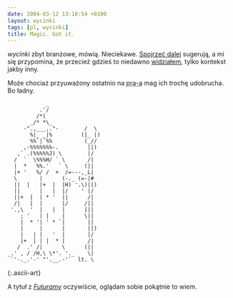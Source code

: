 ```yaml
---
date: 2004-03-12 13:10:54 +0100
layout: wycinki
tags: [pl, wycinki]
title: Magic. Got it.
---
```


<cite>wycinki</cite> zbyt branżowe, mówią. Nieciekawe. [Spojrzeć dalej](http://spacedaily.com/images/hubble-ultradeep-desk-1800.jpg 'hubba hubba') sugerują, a mi się przypomina, że przecież gdzieś to niedawno [widziałem](http://rageboy.com/2004_03_07_blogger-archive.html#107890209361370522 'further and further'), tylko kontekst jakby inny.

Może chociaż przyuważony ostatnio na <acronym title='pl.rec.ascii-art'>pra-a</acronym> mag ich trochę udobrucha. Bo ładny.

~~~
            _                
          .'/                
         /*(                 
       _/* *\_               
     -".,___,."-        /  \ 
       %|_ _|%         (|_ |)
       %%`|`%%          (_// 
     ,-%%%%%%%-.         ||) 
   ,` .(%%%%%J) \        |/  
  /  `  \%%%H/ ` \       /|  
  |  *   %%.'   ` \     (||  
  |+ '   %/ /  +  /=---,_L|  
  \       |      (-._ (=-|#  
  ||  |   |+  |  |H) '.\)||) 
  ||      |   |  |/    ' |/  
  ||+  |  | * '  ||      /|  
  /|   |  |      |/     /||  
 '.,\  '  |   |  |      |||  
    ; '   | |    |      \||  
    |  * '| ' * `|       ||  
    |     |      |       ||) 
    |   | |   '  |       |/  
    |+  | | |  * |       /|  
   /  .' /|      \      (||  
_.' , / /H,\ \*'. '._    \|  
 `'-._.'-' "'.__.-'`  lt. \  
~~~
{:.ascii-art}

A tytuł z <cite>[Futuramy](http://gotfuturama.com/ 'Condemned by the Space Pope')</cite> oczywiście, oglądam sobie pokątnie to wiem.

